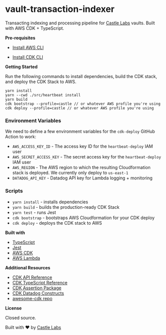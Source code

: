 # vault-transaction-indexer

Transacting indexing and processing pipeline for [Castle Labs](https://castle.finance) vaults. Built with AWS CDK + TypeScript.

<!-- **Architecture diagram** -->
<!-- ![Architecture Diagram](assets/architecture.png) -->

**Pre-requisites**

-   [Install AWS CLI](https://docs.aws.amazon.com/cli/latest/userguide/getting-started-install.html)

-   [Install CDK CLI](https://docs.aws.amazon.com/cdk/v2/guide/getting_started.html#getting_started_install)

**Getting Started**

Run the following commands to install dependencies, build the CDK stack, and deploy the CDK Stack to AWS.

```
yarn install
yarn --cwd ./src/heartbeat install
yarn build
cdk bootstrap --profile=castle // or whatever AWS profile you're using
cdk deploy --profile=castle // or whatever AWS profile you're using
```

<!-- ### Notes

**Adding a transaction hash to the incoming TX queue:**

In your terminal:

```
aws sns publish
    \ --profile=castle
    \ --subject "incoming-transaction"
    \ --message "4hrtCR3uZJKvbF4oJ52A1irRtkSvuCvcRohiogZ9ScHtzzef583o9h1oyPQSv4GdwppdW9oxdC2cAwLfY6akeqsW"
    \ --topic-arn "arn:aws:sns:us-east-1:410462221023:VaultTransactionIndexerStack-STAGING-vaulttxincomingtopicsolmaxyieldproofcheckeralloccap60devnetstagingv20D51D603-HJJHSCDVEP2Q"
```

and inspect incoming message in the SQS dashboard in AWS. -->

### Environment Variables

We need to define a few environment variables for the `cdk-deploy` GitHub Action to work:

-   `AWS_ACCESS_KEY_ID` - The access key ID for the `heartbeat-deploy` IAM user
-   `AWS_SECRET_ACCESS_KEY` - The secret access key for the `heartbeat-deploy` IAM user
-   `AWS_REGION` - The AWS region to which the resulting Cloudformation stack is deployed. We currently only deploy to `us-east-1`
-   `DATADOG_API_KEY` - Datadog API key for Lambda logging + monitoring

### Scripts

-   `yarn install` - installs dependencies
-   `yarn build` - builds the production-ready CDK Stack
-   `yarn test` - runs Jest
-   `cdk bootstrap` - bootstraps AWS Cloudformation for your CDK deploy
-   `cdk deploy` - deploys the CDK stack to AWS

**Built with**

-   [TypeScript](https://www.typescriptlang.org/)
-   [Jest](https://jestjs.io)
-   [AWS CDK](https://aws.amazon.com/cdk/)
-   [AWS Lambda](https://aws.amazon.com/lambda/)

**Additional Resources**

-   [CDK API Reference](https://docs.aws.amazon.com/cdk/api/latest/docs/aws-construct-library.html)
-   [CDK TypeScript Reference](https://docs.aws.amazon.com/cdk/api/latest/typescript/api/index.html)
-   [CDK Assertion Package](https://github.com/aws/aws-cdk/tree/master/packages/%40aws-cdk/assert)
-   [CDK Datadog Constructs](https://github.com/DataDog/datadog-cdk-constructs)
-   [awesome-cdk repo](https://github.com/eladb/awesome-cdk)

**License**

Closed source.

Built with :heart: by [Castle Labs](https://castle.finance)
